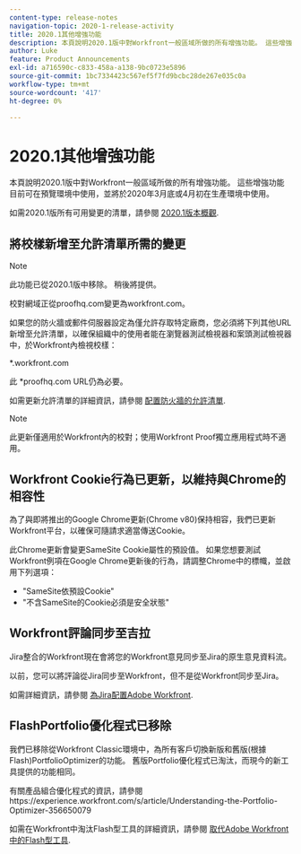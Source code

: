```yaml
---
content-type: release-notes
navigation-topic: 2020-1-release-activity
title: 2020.1其他增強功能
description: 本頁說明2020.1版中對Workfront一般區域所做的所有增強功能。 這些增強功能目前可在預覽環境中使用，並將於2020年3月底或4月初在生產環境中使用。
author: Luke
feature: Product Announcements
exl-id: a716590c-c833-458a-a138-9bc0723e5896
source-git-commit: 1bc7334423c567ef5f7fd9bcbc28de267e035c0a
workflow-type: tm+mt
source-wordcount: '417'
ht-degree: 0%

---
```


# 2020.1其他增強功能

本頁說明2020.1版中對Workfront一般區域所做的所有增強功能。 這些增強功能目前可在預覽環境中使用，並將於2020年3月底或4月初在生產環境中使用。

如需2020.1版所有可用變更的清單，請參閱 [2020.1版本概觀](../../../product-announcements/product-releases/2020.1-release-activity/2020.1-release-overview.md).

## 將校樣新增至允許清單所需的變更

>[!NOTE]
>
>此功能已從2020.1版中移除。 稍後將提供。

校對網域正從proofhq.com變更為workfront.com。

如果您的防火牆或郵件伺服器設定為僅允許存取特定廠商，您必須將下列其他URL新增至允許清單，以確保組織中的使用者能在瀏覽器測試檢視器和案頭測試檢視器中，於Workfront內檢視校樣：

&#42;.workfront.com

此 &#42;proofhq.com URL仍為必要。

如需更新允許清單的詳細資訊，請參閱 [配置防火牆的允許清單](../../../administration-and-setup/get-started-wf-administration/configure-your-firewall.md).

>[!NOTE]
>
>此更新僅適用於Workfront內的校對；使用Workfront Proof獨立應用程式時不適用。

## Workfront Cookie行為已更新，以維持與Chrome的相容性

為了與即將推出的Google Chrome更新(Chrome v80)保持相容，我們已更新Workfront平台，以確保可隨請求適當傳送Cookie。

此Chrome更新會變更SameSite Cookie屬性的預設值。 如果您想要測試Workfront例項在Google Chrome更新後的行為，請調整Chrome中的標幟，並啟用下列選項：

* &quot;SameSite依預設Cookie&quot;
* &quot;不含SameSite的Cookie必須是安全狀態&quot;

## Workfront評論同步至吉拉

Jira整合的Workfront現在會將您的Workfront意見同步至Jira的原生意見資料流。

以前，您可以將評論從Jira同步至Workfront，但不是從Workfront同步至Jira。

如需詳細資訊，請參閱 [為Jira配置Adobe Workfront](../../../workfront-integrations-and-apps/use-workfront-with-jira/configure-workfront-for-jira.md).

## FlashPortfolio優化程式已移除

我們已移除從Workfront Classic環境中，為所有客戶切換新版和舊版(根據Flash)PortfolioOptimizer的功能。 舊版Portfolio優化程式已淘汰，而現今的新工具提供的功能相同。

有關產品組合優化程式的資訊，請參閱https://experience.workfront.com/s/article/Understanding-the-Portfolio-Optimizer-356650079

如需在Workfront中淘汰Flash型工具的詳細資訊，請參閱 [取代Adobe Workfront中的Flash型工具](../../../product-announcements/announcements/announcement-archive/replace-flash-tools.md).
